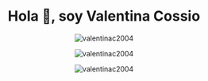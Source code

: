 <h1 align="center">Hola 👋, soy Valentina Cossio</h1>

<div align="center">

<p><img align="center" src="https://github-readme-stats.vercel.app/api/top-langs?username=valentinac2004&show_icons=true&locale=en&layout=compact" alt="valentinac2004" /> </p>

<p> <img align="center" src="https://github-readme-stats.vercel.app/api?username=valentinac2004&show_icons=true&locale=en" alt="valentinac2004" /> </p>

<p><img align="center" src="https://github-readme-streak-stats.herokuapp.com/?user=valentinac2004&" alt="valentinac2004" /></p>

</div>

